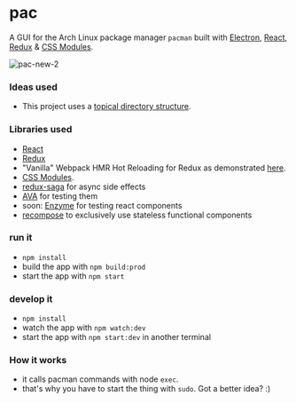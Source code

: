 # pac
A GUI for the Arch Linux package manager `pacman` built with [Electron](http://electron.atom.io/), [React](https://facebook.github.io/react), [Redux](https://github.com/rackt/redux) & [CSS Modules](https://github.com/css-modules/css-modules).

![pac-new-2](https://cloud.githubusercontent.com/assets/3755413/12868021/148a9808-ccfd-11e5-8807-c5c8d9f74f6d.png)

### Ideas used
- This project uses a [topical directory structure](http://marmelab.com/blog/2015/12/17/react-directory-structure.html).

### Libraries used
- [React](https://facebook.github.io/react)
- [Redux](https://github.com/rackt/redux)
- "Vanilla" Webpack HMR Hot Reloading for Redux as demonstrated [here](https://github.com/reactjs/redux/commit/6d45dfda431b0136b9b3845ca79e81768b95cc1e).
- [CSS Modules](https://github.com/css-modules/css-modules).
- [redux-saga](https://github.com/yelouafi/redux-saga) for async side effects
- [AVA](https://github.com/sindresorhus/ava) for testing them
- soon: [Enzyme](https://github.com/airbnb/enzyme) for testing react components
- [recompose](https://github.com/acdlite/recompose) to exclusively use stateless functional components

### run it
- `npm install`
- build the app with `npm build:prod`
- start the app with `npm start`

### develop it
- `npm install`
- watch the app with `npm watch:dev`
- start the app with `npm start:dev` in another terminal

### How it works
- it calls pacman commands with node `exec`.
- that's why you have to start the thing with `sudo`. Got a better idea? :)

